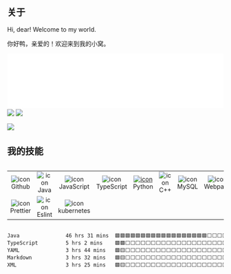 ## 关于

Hi, dear! Welcome to my world.

你好鸭，亲爱的！欢迎来到我的小窝。

<div>
  <img src="./header.svg" width="800" />
</div>

<div class=".card-container">
  <img src="https://github-readme-stats.vercel.app/api?username=bluehyssopu" width=46%">
  <img src="https://streak-stats.demolab.com?user=bluehyssopu" width="50%">
</div>

<img src="https://github-readme-stats.vercel.app/api/wakatime?username=@kzmqvq&hide_border=true&layout=compact&hide_title=true&langs_count=14&range=all_time"></img>

## 我的技能

<div style="display: flex; align-items: flex-start; align: center">
  <table align="center">
    <tr>
      <td align="center" width="96">
        <img src="https://techstack-generator.vercel.app/github-icon.svg" alt="icon" width="65" height="65" />
        <br>Github
      </td>
      <td align="center" width="96">
        <img src="https://techstack-generator.vercel.app/java-icon.svg" alt="icon" width="65" height="65" />
        <br>Java
      </td>
      <td align="center" width="96">
        <img src="https://techstack-generator.vercel.app/js-icon.svg" alt="icon" width="65" height="65" />
        <br>JavaScript
      </td>
      <td align="center" width="96">
        <img src="https://techstack-generator.vercel.app/ts-icon.svg" alt="icon" width="65" height="65" />
        <br>TypeScript
      </td>
      <td align="center" width="96">
        <a href="#macropower-tech">
          <img src="https://techstack-generator.vercel.app/python-icon.svg" alt="icon" width="65" height="65" />
        </a>
        <br>Python
      </td>
      <td align="center" width="96">
        <img src="https://techstack-generator.vercel.app/cpp-icon.svg" alt="icon" width="65" height="65" />
        <br>C++
      </td>
      <td align="center" width="96">
        <img src="https://techstack-generator.vercel.app/mysql-icon.svg" alt="icon" width="65" height="65" />
        <br>MySQL
      </td>
      <td align="center" width="96">
        <img src="https://techstack-generator.vercel.app/webpack-icon.svg" alt="icon" width="65" height="65" />
        <br>Webpack
      </td>
      <td align="center" width="96">
        <img src="https://techstack-generator.vercel.app/nginx-icon.svg" alt="icon" width="65" height="65" />
        <br>Nginx
      </td>
      <td align="center" width="96">
        <img src="https://techstack-generator.vercel.app/docker-icon.svg" alt="icon" width="65" height="65" />
        <br>Docker
      </td>
    </tr>
    <tr>
      <td align="center" width="96">
        <img src="https://techstack-generator.vercel.app/prettier-icon.svg" alt="icon" width="65" height="65" />
        <br>Prettier
      </td>
      <td align="center" width="96">
        <img src="https://techstack-generator.vercel.app/eslint-icon.svg" alt="icon" width="65" height="65" />
        <br>Eslint
      </td>
      <td align="center" width="96">
        <img src="https://techstack-generator.vercel.app/kubernetes-icon.svg" alt="icon" width="65" height="65" />
        <br>kubernetes
      </td>
    </tr>
  </table>
  <br><br>
</div>

<!--START_SECTION:waka-->

```txt
Java               46 hrs 31 mins  🟩🟩🟩🟩🟩🟩🟩🟩🟩🟩🟩🟩🟩🟩🟩🟩🟩🟩⬜⬜⬜⬜⬜⬜⬜   71.18 %
TypeScript         5 hrs 2 mins    🟩🟩⬜⬜⬜⬜⬜⬜⬜⬜⬜⬜⬜⬜⬜⬜⬜⬜⬜⬜⬜⬜⬜⬜⬜   07.72 %
YAML               3 hrs 44 mins   🟩🟨⬜⬜⬜⬜⬜⬜⬜⬜⬜⬜⬜⬜⬜⬜⬜⬜⬜⬜⬜⬜⬜⬜⬜   05.72 %
Markdown           3 hrs 32 mins   🟩🟨⬜⬜⬜⬜⬜⬜⬜⬜⬜⬜⬜⬜⬜⬜⬜⬜⬜⬜⬜⬜⬜⬜⬜   05.43 %
XML                3 hrs 25 mins   🟩🟨⬜⬜⬜⬜⬜⬜⬜⬜⬜⬜⬜⬜⬜⬜⬜⬜⬜⬜⬜⬜⬜⬜⬜   05.25 %
```

<!--END_SECTION:waka-->

